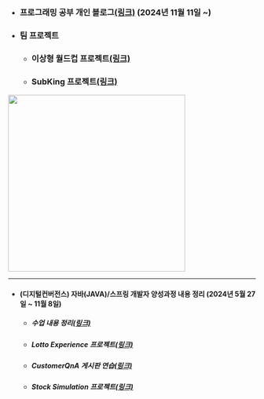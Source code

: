 - ### 프로그래밍 공부 개인 블로그[(링크)](https://inblog.ai/devleekangho/category/프로젝트) (2024년 11월 11일 ~)

- ### 팀 프로젝트
	- ### 이상형 월드컵 프로젝트[(링크)](https://github.com/LeeKangHo1/projectwc)
	- ### SubKing 프로젝트[(링크)](https://github.com/LeeKangHo1/SUBKINGproject)
 <a href="https://github.com/LeeKangHo1">
  <img src="https://github-readme-stats.vercel.app/api?username=LeeKangHo1&locale=kr" width="360"/>
 </a>
 
---
- ####  (디지털컨버전스) 자바(JAVA)/스프링 개발자 양성과정 내용 정리 (2024년 5월 27일 ~ 11월 8일)
	- ##### 수업 내용 정리[(링크)](https://github.com/LeeKangHo1/My-Java-study)
	- ##### Lotto Experience 프로젝트[(링크)](https://github.com/LeeKangHo1/lottoTeam3)
  	- ##### CustomerQnA 게시판 연습[(링크)](https://github.com/LeeKangHo1/CustomerQnA)
	- ##### Stock Simulation 프로젝트[(링크)](https://github.com/LeeKangHo1/Magnificent_Architects)

